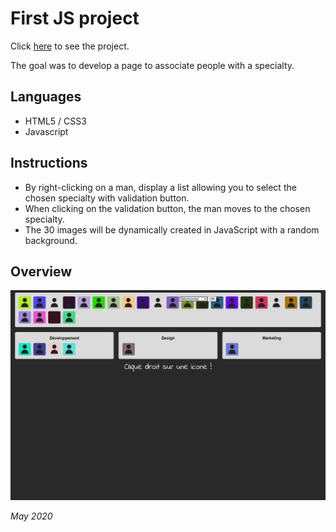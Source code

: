 # First JS project

Click [here](http://mbaguelin.eemi.tech/HTML-CSS-JS/dm-js/) to see the project.

The goal was to develop a page to associate people with a specialty.


## Languages

* HTML5 / CSS3
* Javascript


## Instructions

* By right-clicking on a man, display a list allowing you to select the chosen specialty with validation button.
* When clicking on the validation button, the man moves to the chosen specialty.
* The 30 images will be dynamically created in JavaScript with a random background.


## Overview

![home](capture.PNG)


*May 2020*
